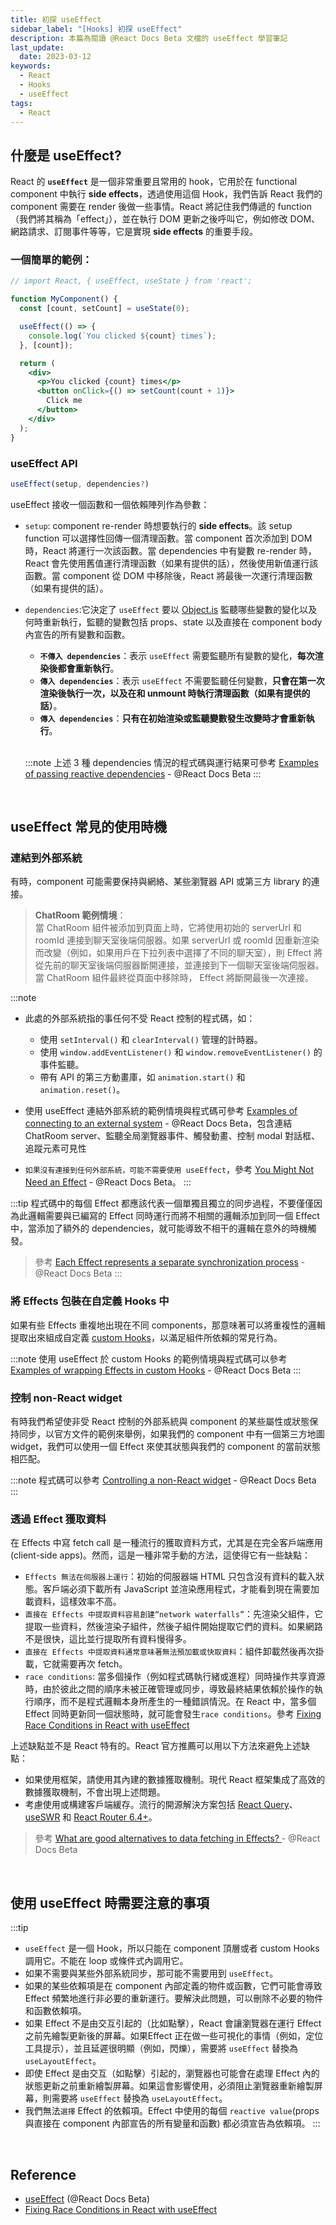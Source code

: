 ```yaml
---
title: 初探 useEffect
sidebar_label: "[Hooks] 初探 useEffect"
description: 本篇為閱讀 @React Docs Beta 文檔的 useEffect 學習筆記
last_update:
  date: 2023-03-12
keywords:
  - React
  - Hooks
  - useEffect
tags:
  - React
---
```



## **什麼是 useEffect?**
React 的 **`useEffect`** 是一個非常重要且常用的 hook，它用於在 functional component 中執行 **side effects**，透過使用這個 Hook，我們告訴 React 我們的 component 需要在 render 後做一些事情。React 將記住我們傳遞的 function（我們將其稱為「effect」），並在執行 DOM 更新之後呼叫它，例如修改 DOM、網路請求、訂閱事件等等，它是實現 **side effects** 的重要手段。

### **一個簡單的範例：**
```jsx live
// import React, { useEffect, useState } from 'react';

function MyComponent() {
  const [count, setCount] = useState(0);

  useEffect(() => {
    console.log(`You clicked ${count} times`);
  }, [count]);

  return (
    <div>
      <p>You clicked {count} times</p>
      <button onClick={() => setCount(count + 1)}>
        Click me
      </button>
    </div>
  );
}

```

### **useEffect API**

```jsx
useEffect(setup, dependencies?)
```
useEffect 接收一個函數和一個依賴陣列作為參數：
- `setup`: component re-render 時想要執行的 **side effects**。該 setup function 可以選擇性回傳一個清理函數。當 component 首次添加到 DOM 時，React 將運行一次該函數。當 dependencies 中有變數 re-render 時，React 會先使用舊值運行清理函數（如果有提供的話），然後使用新值運行該函數。當 component 從 DOM 中移除後，React 將最後一次運行清理函數（如果有提供的話）。

- `dependencies`:它決定了 `useEffect` 要以 [Object.is](https://developer.mozilla.org/en-US/docs/Web/JavaScript/Reference/Global_Objects/Object/is) 監聽哪些變數的變化以及何時重新執行，監聽的變數包括 props、state 以及直接在 component body 內宣告的所有變數和函數。

  - **`不傳入 dependencies`**：表示 `useEffect` 需要監聽所有變數的變化，**每次渲染後都會重新執行**。
  - **`傳入 dependencies`**：表示 `useEffect` 不需要監聽任何變數，**只會在第一次渲染後執行一次，以及在和 unmount 時執行清理函數（如果有提供的話）**。
  - **`傳入 dependencies`**：**只有在初始渲染或監聽變數發生改變時才會重新執行**。
  
  <br/>

  :::note
  上述 3 種 dependencies 情況的程式碼與運行結果可參考 [Examples of passing reactive dependencies](https://beta.reactjs.org/reference/react/useEffect#examples-dependencies) - @React Docs Beta
  :::


<br/>


## **useEffect 常見的使用時機**

### **連結到外部系統**
有時，component 可能需要保持與網絡、某些瀏覽器 API 或第三方 library 的連接。

> **ChatRoom 範例情境**：  
當 ChatRoom 組件被添加到頁面上時，它將使用初始的 serverUrl 和 roomId 連接到聊天室後端伺服器。如果 serverUrl 或 roomId 因重新渲染而改變（例如，如果用戶在下拉列表中選擇了不同的聊天室），則 Effect 將從先前的聊天室後端伺服器斷開連接，並連接到下一個聊天室後端伺服器。當 ChatRoom 組件最終從頁面中移除時， Effect 將斷開最後一次連接。

:::note
- 此處的外部系統指的事任何不受 React 控制的程式碼，如：
  - 使用 `setInterval()` 和 `clearInterval()` 管理的計時器。
  - 使用 `window.addEventListener()` 和 `window.removeEventListener()` 的事件監聽。
  - 帶有 API 的第三方動畫庫，如 `animation.start()` 和 `animation.reset()`。

- 使用 useEffect 連結外部系統的範例情境與程式碼可參考 [Examples of connecting to an external system](https://beta.reactjs.org/reference/react/useEffect#examples-connecting) - @React Docs Beta，包含連結 ChatRoom server、監聽全局瀏覽器事件、觸發動畫、控制 modal 對話框、追蹤元素可見性
- `如果沒有連接到任何外部系統，可能不需要使用 useEffect`，參考 [You Might Not Need an Effect](https://beta.reactjs.org/learn/you-might-not-need-an-effect) - @React Docs Beta。
:::

:::tip
程式碼中的每個 Effect 都應該代表一個單獨且獨立的同步過程，不要僅僅因為此邏輯需要與已編寫的 Effect 同時運行而將不相關的邏輯添加到同一個 Effect 中，當添加了額外的 dependencies，就可能導致不相干的邏輯在意外的時機觸發。
> 參考 [Each Effect represents a separate synchronization process](https://beta.reactjs.org/learn/lifecycle-of-reactive-effects#each-effect-represents-a-separate-synchronization-process) - @React Docs Beta
:::

### **將 Effects 包裝在自定義 Hooks 中**
如果有些 Effects 重複地出現在不同 components，那意味著可以將重複性的邏輯提取出來組成自定義 [custom Hooks](https://beta.reactjs.org/learn/reusing-logic-with-custom-hooks)，以滿足組件所依賴的常見行為。

:::note
使用 useEffect 於 custom Hooks 的範例情境與程式碼可以參考 [Examples of wrapping Effects in custom Hooks](https://beta.reactjs.org/reference/react/useEffect#examples-custom-hooks) - @React Docs Beta
:::


### **控制 non-React widget**
有時我們希望使非受 React 控制的外部系統與 component 的某些屬性或狀態保持同步，以官方文件的範例來舉例，如果我們的 component 中有一個第三方地圖 widget，我們可以使用一個 Effect 來使其狀態與我們的 component 的當前狀態相匹配。

:::note
程式碼可以參考 [Controlling a non-React widget](https://beta.reactjs.org/reference/react/useEffect#controlling-a-non-react-widget) - @React Docs Beta
:::


### **透過 Effect 獲取資料**
在 Effects 中寫 fetch call 是一種流行的獲取資料方式，尤其是在完全客戶端應用(client-side apps)。然而，這是一種非常手動的方法，這使得它有一些缺點：

- `Effects 無法在伺服器上運行`：初始的伺服器端 HTML 只包含沒有資料的載入狀態。客戶端必須下載所有 JavaScript 並渲染應用程式，才能看到現在需要加載資料，這樣效率不高。
- `直接在 Effects 中提取資料容易創建“network waterfalls”`：先渲染父組件，它提取一些資料，然後渲染子組件，然後子組件開始提取它們的資料。如果網路不是很快，這比並行提取所有資料慢得多。
- `直接在 Effects 中提取資料通常意味著無法預加載或快取資料`：組件卸載然後再次掛載，它就需要再次 fetch。
- `race conditions`: 當多個操作（例如程式碼執行緒或進程）同時操作共享資源時，由於彼此之間的順序未被正確管理或同步，導致最終結果依賴於操作的執行順序，而不是程式邏輯本身所產生的一種錯誤情況。在 React 中，當多個 Effect 同時更新同一個狀態時，就可能會發生`race conditions`。參考 [Fixing Race Conditions in React with useEffect](https://maxrozen.com/race-conditions-fetching-data-react-with-useeffect)

上述缺點並不是 React 特有的。React 官方推薦可以用以下方法來避免上述缺點：
- 如果使用框架，請使用其內建的數據獲取機制。現代 React 框架集成了高效的數據獲取機制，不會出現上述問題。
- 考慮使用或構建客戶端緩存。流行的開源解決方案包括 [React Query](https://tanstack.com/query/v3/)、[useSWR](https://swr.vercel.app/) 和 [React Router 6.4+](https://beta.reactrouter.com/en/main/start/overview)。

> 參考 [What are good alternatives to data fetching in Effects? ](https://beta.reactjs.org/reference/react/useEffect#what-are-good-alternatives-to-data-fetching-in-effects) - @React Docs Beta


<br/>


## **使用 useEffect 時需要注意的事項**
:::tip
- `useEffect` 是一個 Hook，所以只能在 component 頂層或者 custom Hooks 調用它。不能在 loop 或條件式內調用它。
- 如果不需要與某些外部系統同步，那可能不需要用到 `useEffect`。
- 如果的某些依賴項是在 component 內部定義的物件或函數，它們可能會導致 Effect 頻繁地進行非必要的重新運行。要解決此問題，可以刪除不必要的物件和函數依賴項。
- 如果 Effect 不是由交互引起的（比如點擊），React 會讓瀏覽器在運行 Effect 之前先繪製更新後的屏幕。如果Effect 正在做一些可視化的事情（例如，定位工具提示），並且延遲很明顯（例如，閃爍），需要將 `useEffect` 替換為 `useLayoutEffect`。
- 即使 Effect 是由交互（如點擊）引起的，瀏覽器也可能會在處理 Effect 內的狀態更新之前重新繪製屏幕。如果這會影響使用，必須阻止瀏覽器重新繪製屏幕，則需要將 `useEffect` 替換為 `useLayoutEffect`。
- 我們無法`選擇` Effect 的依賴項。Effect 中使用的每個 `reactive value`(props 與直接在 component 內部宣告的所有變量和函數) 都必須宣告為依賴項。 
:::

<br/>


## **Reference**
- [useEffect](https://beta.reactjs.org/reference/react/useEffect)  (@React Docs Beta)
- [Fixing Race Conditions in React with useEffect](https://maxrozen.com/race-conditions-fetching-data-react-with-useeffect)
